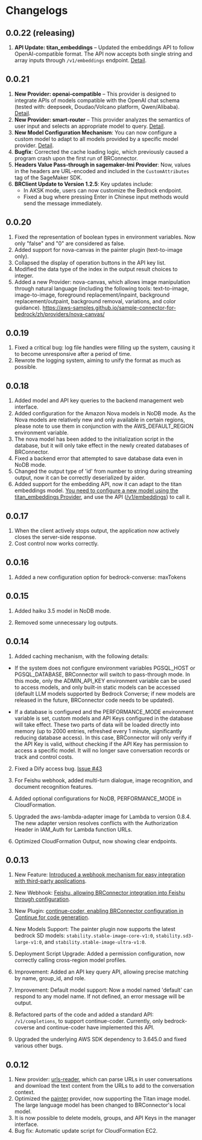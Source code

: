 # Changelogs

## 0.0.22 (releasing)

1. **API Update: titan_embeddings** – Updated the embeddings API to follow OpenAI-compatible format. The API now accepts both single string and array inputs through `/v1/embeddings` endpoint. [Detail](../providers/titan_embedings.md).

## 0.0.21

1. **New Provider: openai-compatible** – This provider is designed to integrate APIs of models compatible with the OpenAI chat schema (tested with: deepseek, Doudao/Volcano platform, Qwen/Alibaba). [Detail](https://aws-samples.github.io/sample-connector-for-bedrock/providers/openai-compatible/).
2. **New Provider: smart-router** – This provider analyzes the semantics of user input and selects an appropriate model to query.  [Detail](https://aws-samples.github.io/sample-connector-for-bedrock/providers/smart-router/).
3. **New Model Configuration Mechanism**: You can now configure a custom model to adapt to all models provided by a specific model provider. [Detail](https://aws-samples.github.io/sample-connector-for-bedrock/home/faq/#model-wildcard).
4. **Bugfix**: Corrected the cache loading logic, which previously caused a program crash upon the first run of BRConnector.
5. **Headers Value Pass-through in sagemaker-lmi Provider**: Now, values in the headers are URL-encoded and included in the `CustomAttributes` tag of the SageMaker SDK.
6. **BRClient Update to Version 1.2.5**: Key updates include:
   - In AKSK mode, users can now customize the Bedrock endpoint.
   - Fixed a bug where pressing Enter in Chinese input methods would send the message immediately.

## 0.0.20

1. Fixed the representation of boolean types in environment variables. Now only "false" and "0" are considered as false.
2. Added support for nova-canvas in the painter plugin (text-to-image only).
3. Collapsed the display of operation buttons in the API key list.
4. Modified the data type of the index in the output result choices to integer.
5. Added a new Provider: nova-canvas, which allows image manipulation through natural language (including the following tools: text-to-image, image-to-image, foreground replacement/inpaint, background replacement/outpaint, background removal, variations, and color guidance). <https://aws-samples.github.io/sample-connector-for-bedrock/zh/providers/nova-canvas/>

## 0.0.19

1. Fixed a critical bug: log file handles were filling up the system, causing it to become unresponsive after a period of time.
2. Rewrote the logging system, aiming to unify the format as much as possible.

## 0.0.18

1. Added model and API key queries to the backend management web interface.
2. Added configuration for the Amazon Nova models in NoDB mode. As the Nova models are relatively new and only available in certain regions, please note to use them in conjunction with the AWS_DEFAULT_REGION environment variable.
3. The nova model has been added to the initialization script in the database, but it will only take effect in the newly created databases of BRConnector.
4. Fixed a backend error that attempted to save database data even in NoDB mode.
5. Changed the output type of 'id' from number to string during streaming output, now it can be correctly deserialized by aider.
6. Added support for the embedding API, now it can adapt to the titan embeddings model. [You need to configure a new model using the titan_embeddings Provider](../providers/titan_embedings.md), and use the API ([/v1/embeddings](../user-manual/apis.md#embeddings)) to call it.

## 0.0.17

1. When the client actively stops output, the application now actively closes the server-side response.
2. Cost control now works correctly.

## 0.0.16

1. Added a new configuration option for bedrock-converse: maxTokens

## 0.0.15

1. Added haiku 3.5 model in NoDB mode.

2. Removed some unnecessary log outputs.

## 0.0.14

1. Added caching mechanism, with the following details:

- If the system does not configure environment variables PGSQL_HOST or PGSQL_DATABASE, BRConnector will switch to pass-through mode. In this mode, only the ADMIN_API_KEY environment variable can be used to access models, and only built-in static models can be accessed (default LLM models supported by Bedrock Converse; if new models are released in the future, BRConnector code needs to be updated).

- If a database is configured and the PERFORMANCE_MODE environment variable is set, custom models and API Keys configured in the database will take effect. These two parts of data will be loaded directly into memory (up to 2000 entries, refreshed every 1 minute, significantly reducing database access). In this case, BRConnector will only verify if the API Key is valid, without checking if the API Key has permission to access a specific model. It will no longer save conversation records or track and control costs.

2. Fixed a Dify access bug. [Issue #43](https://github.com/aws-samples/sample-connector-for-bedrock/issues/43)

3. For Feishu webhook, added multi-turn dialogue, image recognition, and document recognition features.

4. Added optional configurations for NoDB,  PERFORMANCE_MODE in CloudFormation.

5. Upgraded the aws-lambda-adapter image for Lambda to version 0.8.4. The new adapter version resolves conflicts with the Authorization Header in IAM_Auth for Lambda function URLs.

6. Optimized CloudFormation Output, now showing clear endpoints.

## 0.0.13

1. New Feature: [Introduced a webhook mechanism for easy integration with third-party applications](https://aws-samples.github.io/sample-connector-for-bedrock/zh/user-manual/management/#webhoook).

2. New Webhook: [Feishu, allowing BRConnector integration into Feishu through configuration](https://aws-samples.github.io/sample-connector-for-bedrock/user-manual/feishu-bot/).

3. New Plugin: [continue-coder, enabling BRConnector configuration in Continue for code generation](https://aws-samples.github.io/sample-connector-for-bedrock/zh/providers/continue_coder/).

4. New Models Support: The painter plugin now supports the latest bedrock SD models: `stability.stable-image-core-v1:0`, `stability.sd3-large-v1:0`, and `stability.stable-image-ultra-v1:0`.

5. Deployment Script Upgrade: Added a permission configuration, now correctly calling cross-region model profiles.

6. Improvement: Added an API key query API, allowing precise matching by name, group_id, and role.

7. Improvement: Default model support: Now a model named 'default' can respond to any model name. If not defined, an error message will be output.

8. Refactored parts of the code and added a standard API: `/v1/completions`, to support continue-coder. Currently, only bedrock-coverse and continue-coder have implemented this API.

9. Upgraded the underlying AWS SDK dependency to 3.645.0 and fixed various other bugs.

## 0.0.12

1. New provider: [urls-reader](https://aws-samples.github.io/sample-connector-for-bedrock/providers/urls-reader/ ), which can parse URLs in user conversations and download the text content from the URLs to add to the conversation context.
2. Optimized the [painter](https://aws-samples.github.io/sample-connector-for-bedrock/providers/painter/) provider, now supporting the Titan image model. The large language model has been changed to BRConnector's local model.
3. It is now possible to delete models, groups, and API Keys in the manager interface.
4. Bug fix: Automatic update script for CloudFormation EC2.

